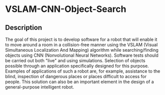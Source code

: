 # VSLAM-CNN-Object-Search

## Description
The goal of this project is to develop software for a robot that will enable it to move around a room in a collision-free manner using the VSLAM (Visual Simultaneous Localization And Mapping) algorithm while searching/finding objects using CNN (Nonvolutional Neural Networks). 
Software tests should be carried out both "live" and using simulations. Selection of objects possible through an application specifically designed for this purpose. Examples of applications of such a robot are, for example, assistance to the blind, inspection of dangerous places or places difficult to access for people. 
This solution can also be an important element in the design of a general-purpose intelligent robot.
